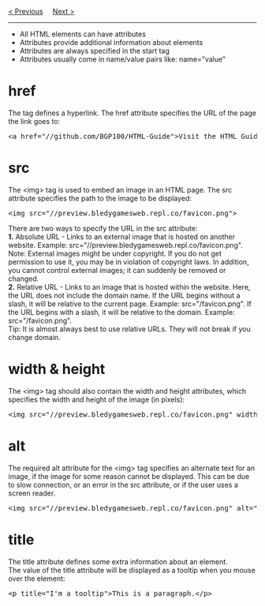 <a href="/HTML/Elements.md">&lt; Previous</a>
&nbsp;&nbsp;&nbsp;
<a href="/HTML/Heading.md">Next &gt;</a>
<hr>
<ul>
  <li>All HTML elements can have attributes</li>
  <li>Attributes provide additional information about elements</li>
  <li>Attributes are always specified in the start tag</li>
  <li>Attributes usually come in name/value pairs like: name="value"</li>
</ul>
<h1>href</h1>
The <a> tag defines a hyperlink. The href attribute specifies the URL of the page the link goes to:
<pre>&lt;a href="//github.com/BGP100/HTML-Guide"&gt;Visit the HTML Guide&lt;/a&gt;</pre>
<h1>src</h1>
The &lt;img&gt; tag is used to embed an image in an HTML page. The src attribute specifies the path to the image to be displayed:
<pre>&lt;img src="//preview.bledygamesweb.repl.co/favicon.png"&gt;</pre>
There are two ways to specify the URL in the src attribute:
<br>
<b>1.</b> Absolute URL - Links to an external image that is hosted on another website. Example: src="//preview.bledygamesweb.repl.co/favicon.png".
<br>
Note: External images might be under copyright. If you do not get permission to use it, you may be in violation of copyright laws. In addition, you cannot control external images; it can suddenly be removed or changed.
<br>
<b>2.</b> Relative URL - Links to an image that is hosted within the website. Here, the URL does not include the domain name. If the URL begins without a slash, it will be relative to the current page. Example: src="/favicon.png". If the URL begins with a slash, it will be relative to the domain. Example: src="/favicon.png".
<br>
Tip: It is almost always best to use relative URLs. They will not break if you change domain.
<h1>width &amp; height</h1>
The &lt;img&gt; tag should also contain the width and height attributes, which specifies the width and height of the image (in pixels):
<pre>&lt;img src="//preview.bledygamesweb.repl.co/favicon.png" width="500" height="600"&gt;</pre>
<h1>alt</h1>
The required alt attribute for the &lt;img&gt; tag specifies an alternate text for an image, if the image for some reason cannot be displayed. This can be due to slow connection, or an error in the src attribute, or if the user uses a screen reader.
<pre>&lt;img src="//preview.bledygamesweb.repl.co/favicon.png" alt="BGP100 Image"&gt;</pre>
<h1>title</h1>
The title attribute defines some extra information about an element.
<br>
The value of the title attribute will be displayed as a tooltip when you mouse over the element:
<pre>&lt;p title="I'm a tooltip"&gt;This is a paragraph.&lt;/p&gt;</pre>
